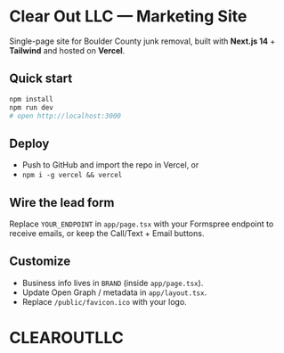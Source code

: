 # Clear Out LLC — Marketing Site

Single-page site for Boulder County junk removal, built with **Next.js 14** + **Tailwind** and hosted on **Vercel**.

## Quick start

```bash
npm install
npm run dev
# open http://localhost:3000
```

## Deploy

- Push to GitHub and import the repo in Vercel, or
- `npm i -g vercel && vercel`

## Wire the lead form

Replace `YOUR_ENDPOINT` in `app/page.tsx` with your Formspree endpoint to receive emails, or keep the Call/Text + Email buttons.

## Customize

- Business info lives in `BRAND` (inside `app/page.tsx`).
- Update Open Graph / metadata in `app/layout.tsx`.
- Replace `/public/favicon.ico` with your logo.
# CLEAROUTLLC
